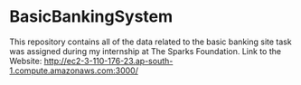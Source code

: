 # BasicBankingSystem
This repository contains all of the data related to the basic banking site task  was assigned during my internship at The Sparks Foundation.
Link to the Website: http://ec2-3-110-176-23.ap-south-1.compute.amazonaws.com:3000/
